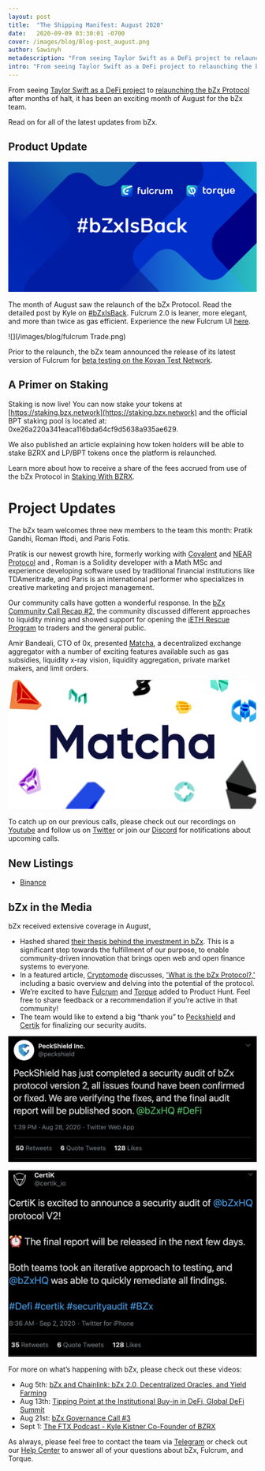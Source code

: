 ```yaml
---
layout: post
title:  "The Shipping Manifest: August 2020"
date:   2020-09-09 03:30:01 -0700
cover: /images/blog/Blog-post_august.png
author: Sawinyh
metadescription: "From seeing Taylor Swift as a DeFi project to relaunching the bZx Protocol after months of halt, it has been an exciting month of August."
intro: "From seeing Taylor Swift as a DeFi project to relaunching the bZx Protocol after months of halt, it has been an exciting month of August. Fulcrum now has a new UI, is leaner, more elegant, and more than twice as gas efficient."
---
```


From seeing [Taylor Swift as a DeFi project](https://twitter.com/bZxHQ/status/1292121062725914624) to [relaunching the bZx Protocol](https://bzx.network/blog/bzxisback) after months of halt, it has been an exciting month of August for the bZx team.

Read on for all of the latest updates from bZx.

## Product Update

![](/images/blog/bzxisback1.png)

The month of August saw the relaunch of the bZx Protocol. Read the detailed post by Kyle on [#bZxIsBack](https://bzx.network/blog/bzxisback). Fulcrum 2.0 is leaner, more elegant, and more than twice as gas efficient. Experience the new Fulcrum UI [here](https://app.fulcrum.trade/trade).

![](/images/blog/fulcrum Trade.png)


Prior to the relaunch, the bZx team announced the release of its latest version of Fulcrum for [beta testing on the Kovan Test Network](https://bzx.network/blog/community-testing).


## A Primer on Staking

Staking is now live! You can now stake your tokens at [https://staking.bzx.network](https://staking.bzx.network) and the official BPT staking pool is located at: 0xe26a220a341eaca116bda64cf9d5638a935ae629.

We also published an article explaining how token holders will be able to stake BZRX and LP/BPT tokens once the platform is relaunched.

Learn more about how to receive a share of the fees accrued from use of the bZx Protocol in [Staking With BZRX](https://bzx.network/blog/staking-bzrx).

# Project Updates

The bZx team welcomes three new members to the team this month: Pratik Gandhi, Roman Iftodi, and Paris Fotis.

Pratik is our newest growth hire, formerly working with [Covalent](https://twitter.com/Covalent_HQ) and [NEAR Protocol](https://twitter.com/NEARProtocol) and , Roman is a Solidity developer with a Math MSc and experience developing software used by traditional financial institutions like TDAmeritrade, and Paris is an international performer who specializes in creative marketing and project management.

Our community calls have gotten a wonderful response. In the [bZx Community Call Recap #2](https://bzx.network/blog/governance-call-recap-2), the community discussed different approaches to liquidity mining and showed support for opening the [iETH Rescue Program](https://bzx.network/blog/iETH-buyback) to traders and the general public.

Amir Bandeali, CTO of 0x, presented [Matcha](https://matcha.xyz/), a decentralized exchange aggregator with a number of exciting features available such as gas subsidies, liquidity x-ray vision, liquidity aggregation, private market makers, and limit orders.

![](/images/blog/matcha.png)


To catch up on our previous calls, please check out our recordings on [Youtube](https://www.youtube.com/channel/UCc9PZUDy2IMs5j0DcOq3egQ) and follow us on [Twitter](https://twitter.com/bzxHQ) or join our [Discord](https://bzx.network/discord) for notifications about upcoming calls.

## New Listings


*   [Binance](https://www.binance.com/en/support/articles/db1f08bcb1624b29b3d19ebc2e62e1eb)

## bZx in the Media

bZx received extensive coverage in August,


*   Hashed shared [their thesis behind the investment in bZx](https://medium.com/hashed-official/hashed-investment-in-bzx-bfadaaa35d0d). This is a significant step towards the fulfillment of our purpose, to enable community-driven innovation that brings open web and open finance systems to everyone.
*   In a featured article, [Cryptomode](https://cryptomode.com/category/featured/) discusses, ['What is the bZx Protocol?,'](https://cryptomode.com/what-is-the-bzx-protocol/) including a basic overview and delving into the potential of the protocol.
*   We’re excited to have [Fulcrum](https://www.producthunt.com/posts/fulcrum-4) and [Torque](https://www.producthunt.com/posts/torque-2) added to Product Hunt. Feel free to share feedback or a recommendation if you’re active in that community!
*   The team would like to extend a big “thank you” to [Peckshield](https://twitter.com/peckshield/status/1299446556345606144) and [Certik](https://twitter.com/certik_io/status/1301182135244599298) for finalizing our security audits.

![](/images/blog/peckshield-tweet.png)

![](/images/blog/certik-tweet1.png)


For more on what’s happening with bZx, please check out these videos:


*   Aug 5th: [bZx and Chainlink: bZx 2.0, Decentralized Oracles, and Yield Farming](https://www.youtube.com/watch?v=wTiOmRp3AFc)
*   Aug 13th: [Tipping Point at the Institutional Buy-in in DeFi, Global DeFi Summit](https://www.youtube.com/watch?v=7ChPo7ulX9A)
*   Aug 21st: [bZx Governance Call #3](https://www.youtube.com/watch?v=zsBbfJrDO-s)
*   Sept 1: [The FTX Podcast - Kyle Kistner Co-Founder of BZRX](https://www.youtube.com/watch?v=8HRwmBBCNfI)

As always, please feel free to contact the team via [Telegram](https://t.me/b0xNet) or check out our [Help Center](https://help.bzx.network/en/) to answer all of your questions about bZx, Fulcrum, and Torque.
